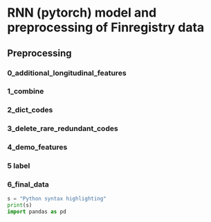 # RNN (pytorch) model and preprocessing of Finregistry data

## Preprocessing

### 0_additional_longitudinal_features
### 1_combine
### 2_dict_codes
### 3_delete_rare_redundant_codes
### 4_demo_features
### 5 label
### 6_final_data


```python
s = "Python syntax highlighting"
print(s)
import pandas as pd
```
